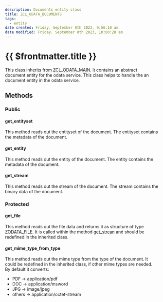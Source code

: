 ```yaml
---
description: Documents entity class
title: ZCL_ODATA_DOCUMENTS
tags:
  - entity
date created: Friday, September 8th 2023, 9:50:10 am
date modified: Friday, September 8th 2023, 10:00:28 am
---
```


#  {{ $frontmatter.title }}

This class inherits from [ZCL_ODATA_MAIN](./ZCL_ODATA_MAIN). 
It contains an abstract document entity for the odata service.
This class helps to handle the an document entity in the odata service.

## Methods

### Public

#### get_entityset

This method reads out the entityset of the document. The entityset contains the metadata of the document.

#### get_entity

This method reads out the entity of the document. The entity contains the metadata of the document.

#### get_stream

This method reads out the stream of the document. The stream contains the binary data of the document.

### Protected

#### get_file

This method reads out the file data and returns it as structure of type [ZODATA_FILE](../ddic/structures/ZODATA_FILE).
It is called within the method [get_strean](#get_stream) and should be redefined in the inherited class.

#### get_mime_type_from_type

This method reads out the mime type from the type of the document. 
It could be redefined in the inherited class, if other mime types are needed.
By default it converts:

- PDF -> application/pdf
- DOC -> application/msword
- JPG -> image/jpeg
- others -> application/octet-stream